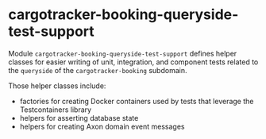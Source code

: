 # cargotracker-booking-queryside-test-support

Module `cargotracker-booking-queryside-test-support` defines helper classes for easier writing of unit, integration, and component tests related to the `queryside` of the `cargotracker-booking`
subdomain.

Those helper classes include:
- factories for creating Docker containers used by tests that leverage the Testcontainers library
- helpers for asserting database state
- helpers for creating Axon domain event messages
